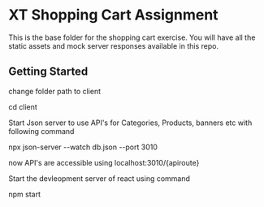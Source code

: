 # XT Shopping Cart Assignment

This is the base folder for the shopping cart exercise. You will have all the static assets and mock server responses available in this repo.

## Getting Started

change folder path to client

cd client

Start Json server to use API's for Categories, Products, banners etc with following command

npx json-server --watch db.json --port 3010

now API's are accessible using localhost:3010/{apiroute}

Start the devleopment server of react using command

npm start
